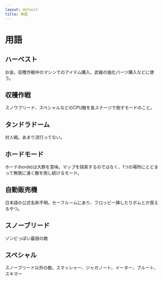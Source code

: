 ```yaml
---
layout: default
title: 用語
---
```

# 用語

## ハーベスト
お金。収穫作戦中のマシンでのアイテム購入、武器の強化パーツ購入などに使う。

## 収穫作戦
スノウブリード、スペシャルなどのCPU敵を各ステージで倒すモードのこと。

## タンドラドーム
対人戦。あまり流行ってない。

## ホードモード
ホード(horde)は大群を意味。マップを探索するのではなく、1つの場所にとどまって無限に湧く敵を倒し続けるモード。

## 自動販売機
日本語の公式名称不明。セーフルームにあり、フロッピー挿したりボムとか買えるやつ。

## スノーブリード
ゾンビっぽい最弱の敵

## スペシャル
スノーブリード以外の敵。スマッシャー、ジャガノート、イーター、ブルート、スキマー
